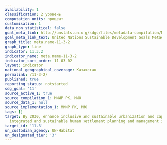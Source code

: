 ```yaml
---
availability: 1
classification: 2 уровень
computation_units: процент
customisation: 1
data_non_statistical: false
goal_meta_link: http://unstats.un.org/sdgs/files/metadata-compilation/Metadata-Goal-11.pdf
goal_meta_link_text: United Nations Sustainable Development Goals Metadata (pdf 2066kB)
graph_title: meta.name-11-3-2
graph_type: line
indicator: 11.3.2
indicator_name: meta.name-11-3-2
indicator_sort_order: 11-03-02
layout: indicator
national_geographical_coverage: Казахстан
permalink: /11-3-2/
published: true
reporting_status: notstarted
sdg_goal: '11'
source_active_1: true
source_compilation_1: МИИР РК, МИО
source_data_1: null
source_implementation_1: МИИР РК, МИО
tags: []
target: By 2030, enhance inclusive and sustainable urbanization and capacity for participatory,
  integrated and sustainable human settlement planning and management in all countries
target_id: '11.3'
un_custodian_agency: UN-Habitat
un_designated_tier: '3'
---
```

